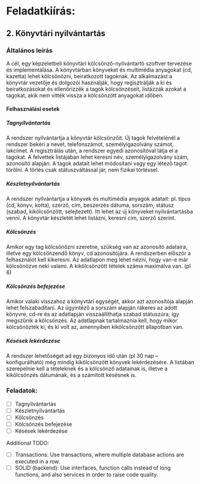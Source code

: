 
# Feladatkiírás:
## 2. Könyvtári nyilvántartás

### Általános leírás

A cél, egy képzeletbeli könyvtári kölcsönző-nyilvántartó szoftver tervezése és implementálása. A könyvtárban könyveket és multimédia anyagokat (cd, kazetta) lehet kölcsönözni, beiratkozott tagoknak. Az alkalmazást a könyvtár vezetője és dolgozói használják, hogy regisztrálják a ki és beiratkozásokat és ellenőrizzék a tagok kölcsönzéseit, listázzák azokat a tagokat, akik nem vitték vissza a kölcsönzött anyagokat időben.

#### Felhasználási esetek

##### Tagnyílvántartás

A rendszer nyílvántartja a könyvtár kölcsönzőit. Új tagok felvételénél a rendszer bekéri a nevet, telefonszámot, személyigazolvány számot, lakcímet. A regisztrálás után, a rendszer egyedi azonosítóval látja el a tagokat. A felvettek listájában lehet keresni név, személyigazolvány szám, azonosító alapján. A tagok adatait lehet módosítani vagy egy létező tagot törölni. A törlés csak státuszváltással jár, nem fizikai törléssel.

##### Készletnyílvántartás

A rendszer nyílvántartja a könyvek és multimédia anyagok adatait: pl. típus (cd, könyv, kotta), szerző, cím, beszerzés dátuma, sorszám, státusz (szabad, kikölcsönzött, selejtezett). Itt lehet az új könyveket nyílvántartásba venni. A könyvtár készletét lehet listázni, keresni cím, szerző szerint.

##### Kölcsönzés

Amikor egy tag kölcsönözni szeretne, szükség van az azonosító adataira, illetve egy kölcsönzendő könyv, cd azonosítójára. A rendszerben először a felhasználót kell kikeresni. Az adatlapon meg lehet nézni, hogy van-e már kölcsönözve neki valami. A kikölcsönzött tételek száma maximálva van. (pl 6)

##### Kölcsönzés befejezése

Amikor valaki visszahoz a könyvtári egységét, akkor azt azonosítója alapján lehet felszabadítani. Az ügyintéző a sorszám alapján rákeres az adott könyvre, cd-re és az adatlapján visszaállíthatja szabad státuszúra, így megszűnik a kölcsönzés. Az adatlapnak tartalmaznia kell, hogy mikor kölcsönözték ki, és ki volt az, amennyiben kikölcsönzött állapotban van.

##### Késések lekérdezése

A rendszer lehetőséget ad egy bizonyos idő után (pl 30 nap – konfigurálható) még mindig kikölcsönzött könyvek lekérdezésére. A listában szerepelnie kell a tételeknek és a kölcsönző adatainak is, illetve a kikölcsönzés dátumának, és a számított késésnek is.

### Feladatok:
- [ ] Tagnyilvántartás
- [ ] Készletnyílvántartás
- [ ] Kölcsönzés
- [ ] Kölcsönzés befejezése
- [ ] Késések lekérdezése

Additional TODO:
- [ ] Transactions: Use transactions, where multiple database actions are executed in a row.
- [ ] SOLID (backend): Use interfaces, function calls instead of long functions, and also services in order to raise code quality.
